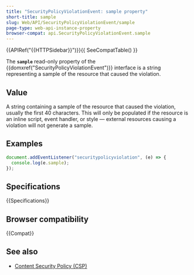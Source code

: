 ```yaml
---
title: "SecurityPolicyViolationEvent: sample property"
short-title: sample
slug: Web/API/SecurityPolicyViolationEvent/sample
page-type: web-api-instance-property
browser-compat: api.SecurityPolicyViolationEvent.sample
---
```


{{APIRef("{{HTTPSidebar}}")}}{{ SeeCompatTable() }}

The **`sample`** read-only property of the
{{domxref("SecurityPolicyViolationEvent")}} interface is a string
representing a sample of the resource that caused the violation.

## Value

A string containing a sample of the resource that caused the
violation, usually the first 40 characters. This will only be populated if the resource
is an inline script, event handler, or style — external resources causing a violation
will not generate a sample.

## Examples

```js
document.addEventListener("securitypolicyviolation", (e) => {
  console.log(e.sample);
});
```

## Specifications

{{Specifications}}

## Browser compatibility

{{Compat}}

## See also

- [Content Security Policy (CSP)](/en-US/docs/Web/HTTP/CSP)

